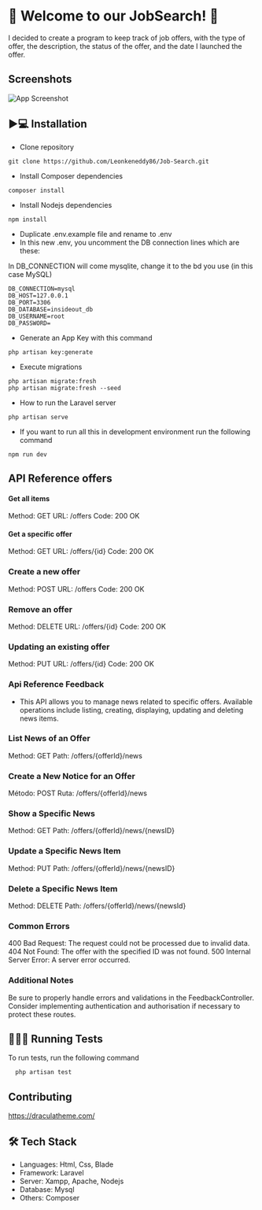 
# 👋 Welcome to our JobSearch! 👋

I decided to create a program to keep track of job offers, with the type of offer, the description, the status of the offer, and the date I launched the offer.


## Screenshots

![App Screenshot](https://via.placeholder.com/468x300?text=App+Screenshot+Here)


## ▶️💻 Installation
- Clone repository
```
git clone https://github.com/Leonkeneddy86/Job-Search.git
```

- Install Composer dependencies

```
composer install
```
- Install Nodejs dependencies

```
npm install
```
- Duplicate .env.example file and rename to .env
- In this new .env, you uncomment the DB connection lines which are these:
 
In DB_CONNECTION will come mysqlite, change it to the bd you use (in this case MySQL)

```
DB_CONNECTION=mysql
DB_HOST=127.0.0.1
DB_PORT=3306
DB_DATABASE=insideout_db
DB_USERNAME=root
DB_PASSWORD=
```
 - Generate an App Key with this command 
```
php artisan key:generate 
```
- Execute migrations  
```
php artisan migrate:fresh
php artisan migrate:fresh --seed
```
- How to run the Laravel server  
```
php artisan serve
```

- If you want to run all this in development environment run the following command  
```
npm run dev
```

    
## API Reference offers

#### Get all items

Method: GET
URL: /offers
Code: 200 OK

#### Get a specific offer

Method: GET
URL: /offers/{id}
Code: 200 OK

### Create a new offer

Method: POST
URL: /offers
Code: 200 OK

### Remove an offer

Method: DELETE
URL: /offers/{id}
Code: 200 OK

### Updating an existing offer

Method: PUT
URL: /offers/{id}
Code: 200 OK

### Api Reference Feedback
- This API allows you to manage news related to specific offers. Available operations include listing, creating, displaying, updating and deleting news items.

### List News of an Offer

Method: GET
Path: /offers/{offerId}/news

### Create a New Notice for an Offer
Método: POST
Ruta: /offers/{offerId}/news

### Show a Specific News

Method: GET
Path: /offers/{offerId}/news/{newsID}

### Update a Specific News Item

Method: PUT
Path: /offers/{offerId}/news/{newsID}

### Delete a Specific News Item

Method: DELETE
Path: /offers/{offerId}/news/{newsId}



### Common Errors

400 Bad Request: The request could not be processed due to invalid data.
404 Not Found: The offer with the specified ID was not found.
500 Internal Server Error: A server error occurred.

### Additional Notes

Be sure to properly handle errors and validations in the FeedbackController.
Consider implementing authentication and authorisation if necessary to protect these routes.


## 🏃‍♂️🧪 Running Tests

To run tests, run the following command

```bash
  php artisan test

```

## Contributing

https://draculatheme.com/


## 🛠 Tech Stack
- Languages: Html, Css, Blade
- Framework: Laravel
- Server: Xampp, Apache, Nodejs
- Database: Mysql
- Others: Composer
